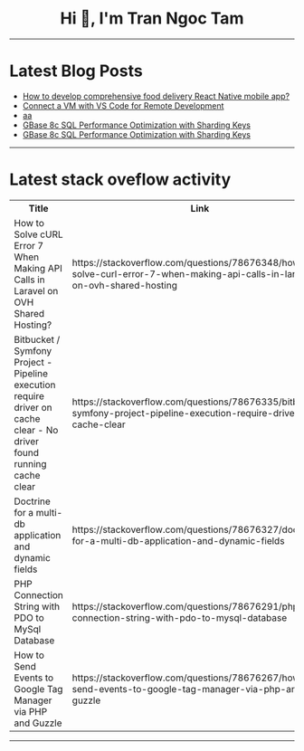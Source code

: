 <h1 align="center">Hi 👋, I'm Tran Ngoc Tam</h1>

---

# Latest Blog Posts 
<!-- BLOG-POST-LIST:START -->
- [How to develop comprehensive food delivery React Native mobile app?](https://dev.to/nadim_ch0wdhury/how-to-develop-comprehensive-food-delivery-react-native-mobile-app-2lap)
- [Connect a VM with VS Code for Remote Development](https://dev.to/arabian619/connect-a-vm-with-vs-code-for-remote-development-50n7)
- [aa](https://dev.to/ducanhmoi/a-95n)
- [GBase 8c SQL Performance Optimization with Sharding Keys](https://dev.to/congcong/gbase-8c-sql-performance-optimization-with-sharding-keys-32f5)
- [GBase 8c SQL Performance Optimization with Sharding Keys](https://dev.to/congcong/gbase-8c-sql-performance-optimization-with-sharding-keys-2844)
<!-- BLOG-POST-LIST:END -->

---

# Latest stack oveflow activity
<table>
  <tr><th>Title</th><th>Link</th></tr>
  <!-- STACKOVERFLOW:START --><tr><td>How to Solve cURL Error 7 When Making API Calls in Laravel on OVH Shared Hosting?</td><td>https://stackoverflow.com/questions/78676348/how-to-solve-curl-error-7-when-making-api-calls-in-laravel-on-ovh-shared-hosting</td></tr><tr><td>Bitbucket / Symfony Project - Pipeline execution require driver on cache clear - No driver found running cache clear</td><td>https://stackoverflow.com/questions/78676335/bitbucket-symfony-project-pipeline-execution-require-driver-on-cache-clear</td></tr><tr><td>Doctrine for a multi-db application and dynamic fields</td><td>https://stackoverflow.com/questions/78676327/doctrine-for-a-multi-db-application-and-dynamic-fields</td></tr><tr><td>PHP Connection String with PDO to MySql Database</td><td>https://stackoverflow.com/questions/78676291/php-connection-string-with-pdo-to-mysql-database</td></tr><tr><td>How to Send Events to Google Tag Manager via PHP and Guzzle</td><td>https://stackoverflow.com/questions/78676267/how-to-send-events-to-google-tag-manager-via-php-and-guzzle</td></tr><!-- STACKOVERFLOW:END -->
</table>

---


